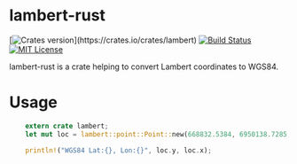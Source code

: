 # lambert-rust

[![Crates version](https://img.shields.io/crates/v/lambert.svg?)](https://crates.io/crates/lambert)
[![Build Status](https://travis-ci.org/yageek/lambert-rust.svg?branch=master)](https://travis-ci.org/yageek/lambert-rust)
[![MIT License](http://img.shields.io/badge/license-MIT-blue.svg?style=flat)](LICENSE.md)

lambert-rust is a crate helping to convert Lambert coordinates to WGS84.

# Usage

```rust
    extern crate lambert;
    let mut loc = lambert::point::Point::new(668832.5384, 6950138.7285,lambert::zone::Zone::Lambert93);

    println!("WGS84 Lat:{}, Lon:{}", loc.y, loc.x);
```
